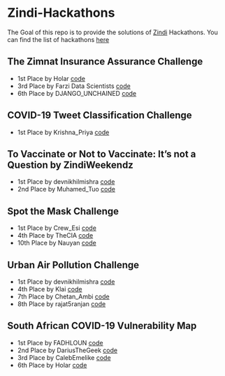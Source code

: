 # Zindi-Hackathons
The Goal of this repo is to provide the solutions of [Zindi](https://zindi.africa) Hackathons.
You can find the list of hackathons [here](https://zindi.africa/hackathons)

## The Zimnat Insurance Assurance Challenge
- 1st Place by Holar [code](https://github.com/horlar1/Zimnat-Insurance-Challenge)
- 3rd Place by Farzi Data Scientists [code](https://github.com/nikhilmishradevelop/zindi-winning-solutions/tree/master/The%20Zimnat%20Insurance%20Assurance%20Challenge%20by%20%23ZindiWeekendz)
- 6th Place by DJANGO_UNCHAINED [code](https://github.com/bouzayeniiheb/Zimnat_Challenge)


## COVID-19 Tweet Classification Challenge 
- 1st Place by Krishna_Priya [code](https://github.com/KrishnaPriyaIITR/COVID-19-Tweet-Classification-using-Roberta-and-Bert-Simple-Transformers)


## To Vaccinate or Not to Vaccinate: It’s not a Question by ZindiWeekendz
- 1st Place by devnikhilmishra [code](https://github.com/nikhilmishradevelop/zindi-winning-solutions/blob/master/To%20Vaccinate%20or%20Not%20to%20Vaccinate%20It’s%20not%20a%20Question%20by%20%23ZindiWeekendz/zindi_weekendz_nlp_final_solution.ipynb)
- 2nd Place by Muhamed_Tuo [code](https://github.com/NazarioR9/ToVaccineOrNotToVaccine)


## Spot the Mask Challenge
- 1st Place by Crew_Esi [code](https://github.com/Bouguedra-Adem/Spot-the-Mask-Challenge-by_ZindiWeekendz)
- 4th Place by TheCIA [code](https://github.com/NazarioR9/Spot-the-Mask-challenge-4th-Place)
- 10th Place by Nauyan [code](https://github.com/nauyan/ZindiWeekends_SpotTheMaskChallenge)

## Urban Air Pollution Challenge
- 1st Place by devnikhilmishra [code](https://github.com/nikhilmishradevelop/zindi-winning-solutions)
- 4th Place by Klai [code](https://github.com/Klaimohelmi/Urban-Air-Pollution-Challenge-by-ZindiWeekendz)
- 7th Place by Chetan_Ambi [code](https://github.com/chetanambi/Zindi-Solutions/tree/master/Urban-Air-Pollution-Challenge)
- 8th Place by rajat5ranjan [code](https://github.com/rajat5ranjan/Zindi-Solutions)


##  South African COVID-19 Vulnerability Map
- 1st Place by FADHLOUN [code](https://github.com/FADHLOUN-Y/1ST-PLACE-South-African-COVID-19-Vulnerability-Map-Hackathon?fbclid=IwAR2hhkLuG0IrQQrW6QH_LzTlrCQ1DO-9knPxQ7-bqi5MFSbFW-H-WCV5TzI)
- 2nd Place by DariusTheGeek [code](https://github.com/DariusTheGeek/Position_2_solution_for_the__African-COVID-19__zindi_hackathon)
- 3rd Place by CalebEmelike [code](https://github.com/CalebEmelike/3rd-Position-solution_for_the__African-COVID-19__zindi_hackathon)
- 6th Place by Holar [code](https://github.com/horlar1/Zindi-SA-Hack)

